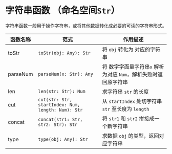 # 字符串函数 （命名空间`Str`）

字符串函数一般用于操作字符串，或将其他数据转化成必要的可读的字符串形式。

| 函数名称 | 范式                                               | 作用描述                                                        |
| -------- | -------------------------------------------------- | --------------------------------------------------------------- |
| toStr    | `toStr(obj: Any): Str`                             | 将 `obj` 转化为 对应的字符串                                    |
| parseNum | `parseNum(x: Str): Any`                            | 将 数字字面量字符串`x` 解析为对应 `Num`，解析失败时返回原字符串 |
| len      | `len(str: Str): Num`                               | 求字符串 `str` 的长度                                           |
| cut      | `cut(str: Str, startIndex: Num, length: Num): Str` | 从 `startIndex` 处切字符串 `str` 至长度为 `length`              |
| concat   | `concat(str1: Str, str2: Str): Str`                | 将 `str1` 和 `str2` 拼接成一个新字符串                          |
| type     | `type(obj: Any): Str`                              | 求数据 `obj` 的类型，返回对应字符串                             |

